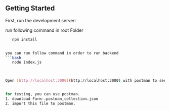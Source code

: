 ## Getting Started

First, run the development server:


run following command in root Folder
```bash
   npm install


you can run follow command in order to run backend
```bash
   node index.js

   

Open [http://localhost:3000](http://localhost:3000) with postman to see the result.


for testing, you can use postman.
1. download Farm-.postman_collection.json
2. import this file to postman.